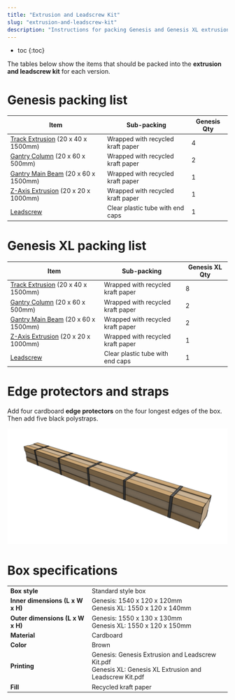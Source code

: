 ```yaml
---
title: "Extrusion and Leadscrew Kit"
slug: "extrusion-and-leadscrew-kit"
description: "Instructions for packing Genesis and Genesis XL extrusion and leadscrew kits"
---
```


* toc
{:toc}

The tables below show the items that should be packed into the **extrusion and leadscrew kit** for each version.

# Genesis packing list

|Item|Sub-packing|Genesis Qty|
|----|-----------|-----------|
|[Track Extrusion](../../bom/extrusions/track-extrusion.md) (20 x 40 x 1500mm)|Wrapped with recycled kraft paper|4
|[Gantry Column](../../bom/extrusions/gantry-column.md) (20 x 60 x 500mm)|Wrapped with recycled kraft paper|2
|[Gantry Main Beam](../../bom/extrusions/gantry-main-beam.md) (20 x 60 x 1500mm)|Wrapped with recycled kraft paper|1
|[Z-Axis Extrusion](../../bom/extrusions/z-axis-extrusion.md) (20 x 20 x 1000mm)|Wrapped with recycled kraft paper|1
|[Leadscrew](../../bom/drivetrain/leadscrew.md)|Clear plastic tube with end caps|1

# Genesis XL packing list

|Item|Sub-packing|Genesis <span class="fb-xl-sticker">XL</span> Qty|
|----|-----------|--------------|
|[Track Extrusion](../../bom/extrusions/track-extrusion.md) (20 x 40 x 1500mm)|Wrapped with recycled kraft paper|8
|[Gantry Column](../../bom/extrusions/gantry-column.md) (20 x 60 x 500mm)|Wrapped with recycled kraft paper|2
|[Gantry Main Beam](../../bom/extrusions/gantry-main-beam.md) (20 x 60 x 1500mm)|Wrapped with recycled kraft paper|2
|[Z-Axis Extrusion](../../bom/extrusions/z-axis-extrusion.md) (20 x 20 x 1000mm)|Wrapped with recycled kraft paper|1
|[Leadscrew](../../bom/drivetrain/leadscrew.md)|Clear plastic tube with end caps|1

# Edge protectors and straps

Add four cardboard **edge protectors** on the four longest edges of the box. Then add five black polystraps.

![extrusion and leadscrew box edge protectors and straps](_images/extrusion_and_leadscrew_box_edge_protectors_and_straps.png)

# Box specifications

|                              |                              |
|------------------------------|------------------------------|
|**Box style**                 |Standard style box
|**Inner dimensions (L x W x H)**|Genesis: 1540 x 120 x 120mm<br>Genesis XL: 1550 x 120 x 140mm
|**Outer dimensions (L x W x H)**|Genesis: 1550 x 130 x 130mm<br>Genesis XL: 1550 x 120 x 150mm
|**Material**                  |Cardboard
|**Color**                     |Brown
|**Printing**                  |Genesis: Genesis Extrusion and Leadscrew Kit.pdf<br>Genesis XL: Genesis XL Extrusion and Leadscrew Kit.pdf
|**Fill**                      |Recycled kraft paper

